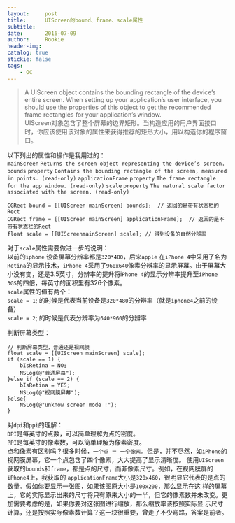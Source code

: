 ```yaml
---
layout:     post
title:      UIScreen的bound、frame、scale属性
subtitle:   
date:       2016-07-09
author:     Rookie
header-img: 
catalog: true
stickie: false
tags:
    - OC
---
```


>A UIScreen object contains the bounding rectangle of the device’s entire screen. When setting up your application’s user interface, you should use the properties of this object to get the recommended frame rectangles for your application’s window.  
UIScreen对象包含了整个屏幕的边界矩形。当构造应用的用户界面接口时，你应该使用该对象的属性来获得推荐的矩形大小，用以构造你的程序窗口。

以下列出的属性和操作是我用过的：  
`mainScreen` `Returns the screen object representing the device’s screen.`
`bounds` `property` `Contains the bounding rectangle of the screen, measured in points. (read-only)`
`applicationFrame` `property` `The frame rectangle for the app window. (read-only)`
`scale` `property` `The natural scale factor associated with the screen. (read-only)`
```obj-c
CGRect bound = [[UIScreen mainScreen] bounds];  // 返回的是带有状态栏的Rect  
CGRect frame = [[UIScreen mainScreen] applicationFrame];  // 返回的是不带有状态栏的Rect  
float scale = [[UIScreenmainScreen] scale]; // 得到设备的自然分辨率  
```
对于`scale`属性需要做进一步的说明：  
以前的`iphone` 设备屏幕分辨率都是`320*480`，后来`apple` 在`iPhone 4`中采用了名为`Retina`的显示技术，`iPhone 4`采用了`960x640`像素分辨率的显示屏幕。由于屏幕大小没有变，还是3.5英寸，分辨率的提升将i`Phone 4`的显示分辨率提升至`iPhone 3GS`的四倍，每英寸的面积里有326个像素。  
`scale`属性的值有两个：  
`scale = 1`; 的时候是代表当前设备是`320*480`的分辨率（就是`iphone4`之前的设备）  
`scale = 2`; 的时候是代表分辨率为`640*960`的分辨率  
 
判断屏幕类型：
```obj-c
// 判断屏幕类型，普通还是视网膜  
float scale = [[UIScreen mainScreen] scale];  
if (scale == 1) {  
    bIsRetina = NO;  
    NSLog(@"普通屏幕");  
}else if (scale == 2) {  
    bIsRetina = YES;  
    NSLog(@"视网膜屏幕");  
}else{  
    NSLog(@"unknow screen mode !");  
}  
```
对`dpi`和`ppi`的理解：  
`DPI`是每英寸的点数，可以简单理解为点的密度。  
`PPI`是每英寸的像素数，可以简单理解为像素密度。  
点和像素有区别吗？很多时候，`一个点 ＝ 一个像素`。但是，并不尽然，如`iPhone`的视网膜屏幕，它一个点包含了四个像素，大大提高了显示清晰度。
使用`UIScreen`获取的`bounds`和`frame`，都是点的尺寸，而非像素尺寸。例如，在视网膜屏的`iPhone4`上，我获取的 `applicationFrame`大小是`320x460`，很明显它代表的是点的数量。假如你要显示一张图，如果该图原大小是`100x200`，那么显示在这 样的屏幕上，它的实际显示出来的尺寸将只有原来大小的一半，但它的像素数并未改变。更加需要考虑的是，如果你要对这张图进行缩放，那么缩放率该按照实际显 示尺寸计算，还是按照实际像素数计算？这一块很重要，曾走了不少弯路，答案是前者。















